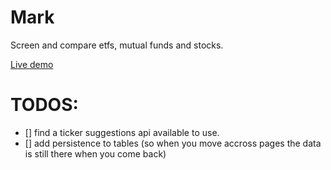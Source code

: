 # Mark

Screen and compare etfs, mutual funds and stocks.

[Live demo](https://etf.vercel.app)

# TODOS:

- [] find a ticker suggestions api available to use.
- [] add persistence to tables (so when you move accross pages the data is still there when you come back)

